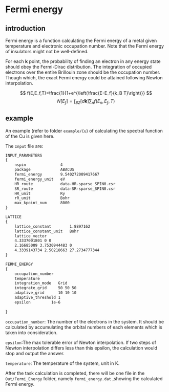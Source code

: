 # Fermi energy

## introduction

Fermi energy is a function calculating the Fermi energy of a metal given temperature and electronic occupation number. Note that the Fermi energy of insulators might not be well-defined.

For each $\mathbf{k}$ point, the  probability of finding an electron in any energy state should obey the Fermi-Dirac distribution. The integration of occupied electrons over the entire Brillouin zone should be the occupation number. Though which, the exact Fermi energy could be attained following Newton interpolation.



$$
f(E,E_f,T)=\frac{1}{1+e^{\left(\frac{E-E_f}{k_B T}\right)}}
$$
$$
N[E_f]=\int_{BZ}[d\mathbf{k}]\sum_nf(E_n,E_f,T)
$$

## example

An example (refer to folder `example/Cu`) of calculating the spectral function of the Cu is given here.

The `Input` file are:

```txt {.line-numbers}
INPUT_PARAMETERS
{
    nspin               4
    package             ABACUS
    fermi_energy        9.540272009417667
    fermi_energy_unit   eV
    HR_route            data-HR-sparse_SPIN0.csr
    SR_route            data-SR-sparse_SPIN0.csr
    HR_unit             Ry
    rR_unit             Bohr
    max_kpoint_num      8000
}

LATTICE
{
    lattice_constant        1.8897162
    lattice_constant_unit   Bohr
    lattice_vector
    4.3337001801 0 0 
    2.16685009 3.7530944483 0 
    4.3339143734 2.50218663 27.2734777344 
}

FERMI_ENERGY
{
	occupation_number
	temperature
    integration_mode   Grid
    integrate_grid     50 50 50 
    adaptive_grid      10 10 10 
    adaptive_threshold 1
    epsilon         1e-6
    
}
```
`occupation_number`: The number of the electrons in the system. It should be calculated by accumulating the orbital numbers  of each elements which is taken into consideration.

`epsilon`:The max tolerable error of Newton interpolation. If two steps of Newton interpolation differs less than this epsilon, the calculation would stop and output the answer.

`temperature`: The temperature of the system, unit in K.

After the task calculation is completed, there will be one file in the `Out/Fermi_Energy` folder, namely `fermi_energy.dat` ,showing the calculated Fermi energy. 
